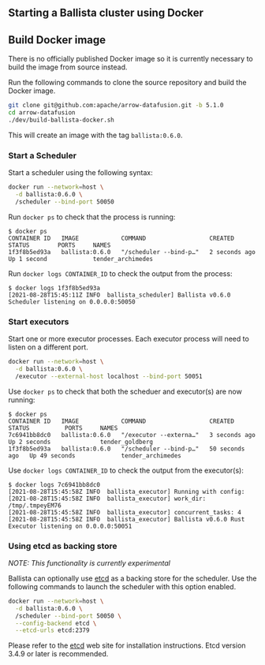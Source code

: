 <!---
  Licensed to the Apache Software Foundation (ASF) under one
  or more contributor license agreements.  See the NOTICE file
  distributed with this work for additional information
  regarding copyright ownership.  The ASF licenses this file
  to you under the Apache License, Version 2.0 (the
  "License"); you may not use this file except in compliance
  with the License.  You may obtain a copy of the License at

    http://www.apache.org/licenses/LICENSE-2.0

  Unless required by applicable law or agreed to in writing,
  software distributed under the License is distributed on an
  "AS IS" BASIS, WITHOUT WARRANTIES OR CONDITIONS OF ANY
  KIND, either express or implied.  See the License for the
  specific language governing permissions and limitations
  under the License.
-->

## Starting a Ballista cluster using Docker

## Build Docker image

There is no officially published Docker image so it is currently necessary to build the image from source instead. 

Run the following commands to clone the source repository and build the Docker image.

```bash
git clone git@github.com:apache/arrow-datafusion.git -b 5.1.0
cd arrow-datafusion
./dev/build-ballista-docker.sh
```

This will create an image with the tag `ballista:0.6.0`. 

### Start a Scheduler

Start a scheduler using the following syntax:

```bash
docker run --network=host \
  -d ballista:0.6.0 \
  /scheduler --bind-port 50050
```

Run `docker ps` to check that the process is running:

```
$ docker ps
CONTAINER ID   IMAGE            COMMAND                  CREATED         STATUS        PORTS     NAMES
1f3f8b5ed93a   ballista:0.6.0   "/scheduler --bind-p…"   2 seconds ago   Up 1 second             tender_archimedes
```

Run `docker logs CONTAINER_ID` to check the output from the process:

```
$ docker logs 1f3f8b5ed93a
[2021-08-28T15:45:11Z INFO  ballista_scheduler] Ballista v0.6.0 Scheduler listening on 0.0.0.0:50050
```

### Start executors

Start one or more executor processes. Each executor process will need to listen on a different port.

```bash
docker run --network=host \
  -d ballista:0.6.0 \
  /executor --external-host localhost --bind-port 50051
```

Use `docker ps` to check that both the scheduer and executor(s) are now running:

```
$ docker ps
CONTAINER ID   IMAGE            COMMAND                  CREATED          STATUS          PORTS     NAMES
7c6941bb8dc0   ballista:0.6.0   "/executor --externa…"   3 seconds ago    Up 2 seconds              tender_goldberg
1f3f8b5ed93a   ballista:0.6.0   "/scheduler --bind-p…"   50 seconds ago   Up 49 seconds             tender_archimedes
```

Use `docker logs CONTAINER_ID` to check the output from the executor(s):

```
$ docker logs 7c6941bb8dc0
[2021-08-28T15:45:58Z INFO  ballista_executor] Running with config:
[2021-08-28T15:45:58Z INFO  ballista_executor] work_dir: /tmp/.tmpeyEM76
[2021-08-28T15:45:58Z INFO  ballista_executor] concurrent_tasks: 4
[2021-08-28T15:45:58Z INFO  ballista_executor] Ballista v0.6.0 Rust Executor listening on 0.0.0.0:50051
```

### Using etcd as backing store

_NOTE: This functionality is currently experimental_

Ballista can optionally use [etcd](https://etcd.io/) as a backing store for the scheduler. Use the following commands 
to launch the scheduler with this option enabled.

```bash
docker run --network=host \
  -d ballista:0.6.0 \
  /scheduler --bind-port 50050 \
  --config-backend etcd \
  --etcd-urls etcd:2379
```

Please refer to the [etcd](https://etcd.io/) web site for installation instructions. Etcd version 3.4.9 or later is
recommended.
